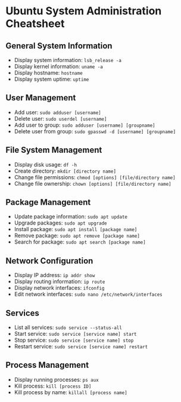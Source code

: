 # Ubuntu System Administration Cheatsheet

## General System Information

- Display system information: `lsb_release -a`
- Display kernel information: `uname -a`
- Display hostname: `hostname`
- Display system uptime: `uptime`

## User Management

- Add user: `sudo adduser [username]`
- Delete user: `sudo userdel [username]`
- Add user to group: `sudo adduser [username] [groupname]`
- Delete user from group: `sudo gpasswd -d [username] [groupname]`

## File System Management

- Display disk usage: `df -h`
- Create directory: `mkdir [directory name]`
- Change file permissions: `chmod [options] [file/directory name]`
- Change file ownership: `chown [options] [file/directory name]`

## Package Management

- Update package information: `sudo apt update`
- Upgrade packages: `sudo apt upgrade`
- Install package: `sudo apt install [package name]`
- Remove package: `sudo apt remove [package name]`
- Search for package: `sudo apt search [package name]`

## Network Configuration

- Display IP address: `ip addr show`
- Display routing information: `ip route`
- Display network interfaces: `ifconfig`
- Edit network interfaces: `sudo nano /etc/network/interfaces`

## Services

- List all services: `sudo service --status-all`
- Start service: `sudo service [service name] start`
- Stop service: `sudo service [service name] stop`
- Restart service: `sudo service [service name] restart`

## Process Management

- Display running processes: `ps aux`
- Kill process: `kill [process ID]`
- Kill process by name: `killall [process name]`
